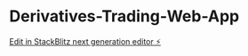 # Derivatives-Trading-Web-App

[Edit in StackBlitz next generation editor ⚡️](https://stackblitz.com/~/github.com/HarshajSood/Derivatives-Trading-Web-App)